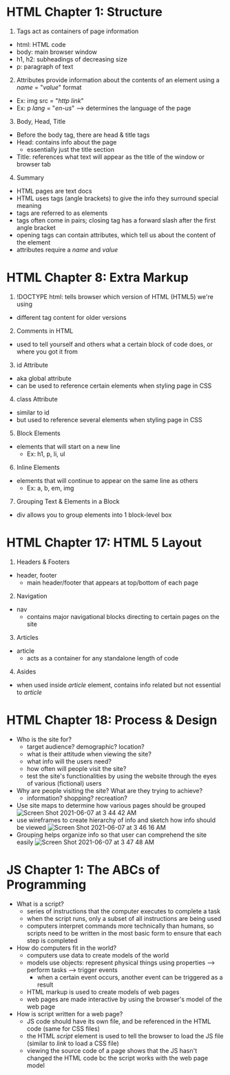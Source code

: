 # HTML Chapter 1: Structure
1. Tags act as containers of page information
  - html: HTML code 
  - body: main browser window
  - h1, h2: subheadings of decreasing size
  - p: paragraph of text
2. Attributes provide information about the contents of an element using a *name* = "*value*" format
  - Ex: img src = "*http link*"
  - Ex: p *lang* = "*en-us*" --> determines the language of the page
3. Body, Head, Title
  - Before the body tag, there are head & title tags
  - Head: contains info about the page
    - essentially just the title section
  - Title: references what text will appear as the title of the window or browser tab
 4. Summary
  - HTML pages are text docs
  - HTML uses tags (angle brackets) to give the info they surround special meaning
  - tags are referred to as elements
  - tags often come in pairs; closing tag has a forward slash after the first angle bracket
  - opening tags can contain attributes, which tell us about the content of the element
  - attributes require a *name* and *value*

# HTML Chapter 8: Extra Markup
1. !DOCTYPE html: tells browser which version of HTML (HTML5) we're using
  - different tag content for older versions
2. Comments in HTML
  - used to tell yourself and others what a certain block of code does, or where you got it from
3. id Attribute
  - aka global attribute
  - can be used to reference certain elements when styling page in CSS
 4. class Attribute
  - similar to id
  - but used to reference several elements when styling page in CSS
 5. Block Elements
  - elements that will start on a new line
    - Ex: h1, p, li, ul
 6. Inline Elements
  - elements that will continue to appear on the same line as others
    - Ex: a, b, em, img
 7. Grouping Text & Elements in a Block
  - div allows you to group elements into 1 block-level box


# HTML Chapter 17: HTML 5 Layout
1. Headers & Footers
  - header, footer
    - main header/footer that appears at top/bottom of each page
2. Navigation
  - nav
    - contains major navigational blocks directing to certain pages on the site
3. Articles
  - article
    - acts as a container for any standalone length of code
4. Asides
  - when used inside *article* element, contains info related but not essential to *article*

# HTML Chapter 18: Process & Design
- Who is the site for?
  - target audience? demographic? location? 
  - what is their attitude when viewing the site?
  - what info will the users need?
  - how often will people visit the site?
  - test the site's functionalities by using the website through the eyes of various (fictional) users
- Why are people visiting the site? What are they trying to achieve?
  - information? shopping? recreation?
- Use site maps to determine how various pages should be grouped 
![Screen Shot 2021-06-07 at 3 44 42 AM](https://user-images.githubusercontent.com/53208269/121003717-b39b4b00-c742-11eb-82bd-301a2f70359c.png)
- use wireframes to create hierarchy of info and sketch how info should be viewed
![Screen Shot 2021-06-07 at 3 46 16 AM](https://user-images.githubusercontent.com/53208269/121003925-eb09f780-c742-11eb-9529-3173eff11b2e.png)
- Grouping helps organize info so that user can comprehend the site easily
![Screen Shot 2021-06-07 at 3 47 48 AM](https://user-images.githubusercontent.com/53208269/121004116-2278a400-c743-11eb-813e-9789761bc225.png)


# JS Chapter 1: The ABCs of Programming
- What is a script?
  - series of instructions that the computer executes to complete a task
  - when the script runs, only a subset of all instructions are being used
  - computers interpret commands more technically than humans, so scripts need to be written in the most basic form to ensure that each step is completed
- How do computers fit in the world?
  - computers use data to create models of the world
  - models use objects: represent physical things using properties --> perform tasks --> trigger events
    - when a certain event occurs, another event can be triggered as a result
  - HTML markup is used to create models of web pages
  - web pages are made interactive by using the browser's model of the web page
- How is script written for a web page?
  - JS code should have its own file, and be referenced in the HTML code (same for CSS files)
  - the HTML *script* element is used to tell the browser to load the JS file (similar to *link* to load a CSS file)
  - viewing the source code of a page shows that the JS hasn't changed the HTML code bc the script works with the web page model

